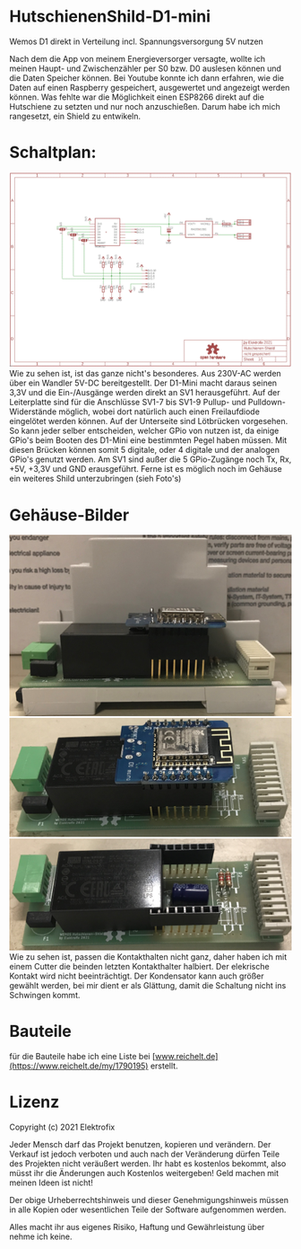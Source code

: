 # HutschienenShild-D1-mini
Wemos D1 direkt in Verteilung incl. Spannungsversorgung 5V nutzen

Nach dem die App von meinem Energieversorger versagte, wollte ich meinen Haupt- und Zwischenzähler per S0 bzw. D0 auslesen können und die Daten Speicher können.
Bei Youtube konnte ich dann erfahren, wie die Daten auf einen Raspberry gespeichert, ausgewertet und angezeigt werden können. Was fehlte war die Möglichkeit einen ESP8266 direkt auf die Hutschiene zu setzten und nur noch anzuschießen.
Darum habe ich mich rangesetzt, ein Shield zu entwikeln.

# Schaltplan:
![](https://github.com/Elektrofix-OL/HutschienenShild-D1-mini/blob/main/Eagle/sch.GIF)
Wie zu sehen ist, ist das ganze nicht's besonderes. Aus 230V-AC werden über ein Wandler 5V-DC bereitgestellt. Der D1-Mini macht daraus seinen 3,3V und die Ein-/Ausgänge werden direkt an SV1 herausgeführt.
Auf der Leiterplatte sind für die Anschlüsse SV1-7 bis SV1-9 Pullup- und Pulldown-Widerstände möglich, wobei dort natürlich auch einen Freilaufdiode eingelötet werden können.
Auf der Unterseite sind Lötbrücken vorgesehen. So kann jeder selber entscheiden, welcher GPio von nutzen ist, da einige GPio's beim Booten des D1-Mini eine bestimmten Pegel haben müssen. Mit diesen Brücken können somit 5 digitale, oder 4 digitale und der analogen GPio's genutzt werden.
Am SV1 sind außer die 5 GPio-Zugänge noch Tx, Rx, +5V, +3,3V und GND erausgeführt. Ferne ist es möglich noch im Gehäuse ein weiteres Shild unterzubringen (sieh Foto's) 

# Gehäuse-Bilder
![](https://github.com/Elektrofix-OL/HutschienenShild-D1-mini/blob/main/Foto/Seitenansicht.jpg)
![](https://github.com/Elektrofix-OL/HutschienenShild-D1-mini/blob/main/Foto/Seitenansicht_mit%20Wemos.jpg)
![](https://github.com/Elektrofix-OL/HutschienenShild-D1-mini/blob/main/Foto/Seitenansicht_ohne_Wemos.jpg)
Wie zu sehen ist, passen die Kontakthalten nicht ganz, daher haben ich mit einem Cutter die beinden letzten Kontakthalter halbiert. Der elekrische Kontakt wird nicht beeinträchtigt.
Der Kondensator kann auch größer gewählt werden, bei mir dient er als Glättung, damit die Schaltung nicht ins Schwingen kommt.

# Bauteile
für die Bauteile habe ich eine Liste bei [www.reichelt.de](https://www.reichelt.de/my/1790195) erstellt. 

# Lizenz
Copyright (c) 2021 Elektrofix

Jeder Mensch darf das Projekt benutzen, kopieren und verändern. Der Verkauf ist jedoch verboten und auch nach der Veränderung dürfen Teile des Projekten nicht veräußert werden. Ihr habt es kostenlos bekommt, also müsst ihr die Änderungen auch Kostenlos weitergeben! Geld machen mit meinen Ideen ist nicht!

Der obige Urheberrechtshinweis und dieser Genehmigungshinweis müssen in alle Kopien oder wesentlichen Teile der Software aufgenommen werden.

Alles macht ihr aus eigenes Risiko, Haftung und Gewährleistung über nehme ich keine.
